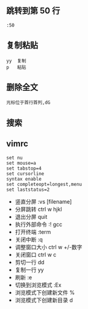 ## 跳转到第 50 行
```
:50
```

## 复制粘贴
```
yy  复制
p   粘贴
```

## 删除全文

```
光标位于首行首列,dG
```

## 搜索

## vimrc

```
set nu
set mouse=a
set tabstop=4
set cursorline
syntax enable
set completeopt=longest,menu
set laststatus=2
```

- 竖直分屏 :vs [filename]
- 分屏跳转 ctrl w hjkl
- 退出分屏 quit
- 执行外部命令 :! gcc
- 打开终端 :term
- 关闭中断 :q
- 调整窗口大小 ctrl w +/-数字
- 关闭窗口  ctrl w c
- 剪切一行 dd
- 复制一行 yy
- 刷新 :e
- 切换到浏览模式 :Ex
- 浏览模式下创建新文件 %
- 浏览模式下创建新目录 d